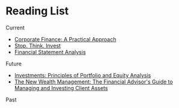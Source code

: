 # Reading List
Current
- [Corporate Finance: A Practical Approach](https://learning.oreilly.com/library/view/corporate-finance-a/9781118105375/xhtml/fm02.html)
- [Stop. Think. Invest](https://learning.oreilly.com/library/view/stop-think-invest/9781264268399/)
- [Financial Statement Analysis](https://charteredonlineupload.files.wordpress.com/2011/12/financial-statement-analysis-lifa.pdf)

Future
- [Investments: Principles of Portfolio and Equity Analysis](https://learning.oreilly.com/library/view/investments-principles-of/9781118001165/)
- [The New Wealth Management: The Financial Advisor's Guide to Managing and Investing Client Assets
](https://learning.oreilly.com/library/view/the-new-wealth/9781118036914/)

Past
